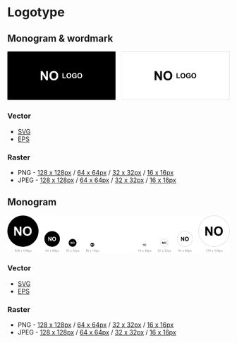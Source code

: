 # Logotype

## Monogram & wordmark

![Logotype.img](/02%20-%20Export/Project%20overview/GitHub/Logotype%20-%20Monogram%20&%20wordmark.png)

### Vector
- [SVG]()
- [EPS]()

### Raster
- PNG - [128 x 128px]() / [64 x 64px]() / [32 x 32px]() / [16 x 16px]()
- JPEG - [128 x 128px]() / [64 x 64px]() / [32 x 32px]() / [16 x 16px]()

## Monogram

![Logotype.img](/02%20-%20Export/Project%20overview/GitHub/Logotype%20-%20Monogram.png)

### Vector
- [SVG]()
- [EPS]()

### Raster
- PNG - [128 x 128px]() / [64 x 64px]() / [32 x 32px]() / [16 x 16px]()
- JPEG - [128 x 128px]() / [64 x 64px]() / [32 x 32px]() / [16 x 16px]()